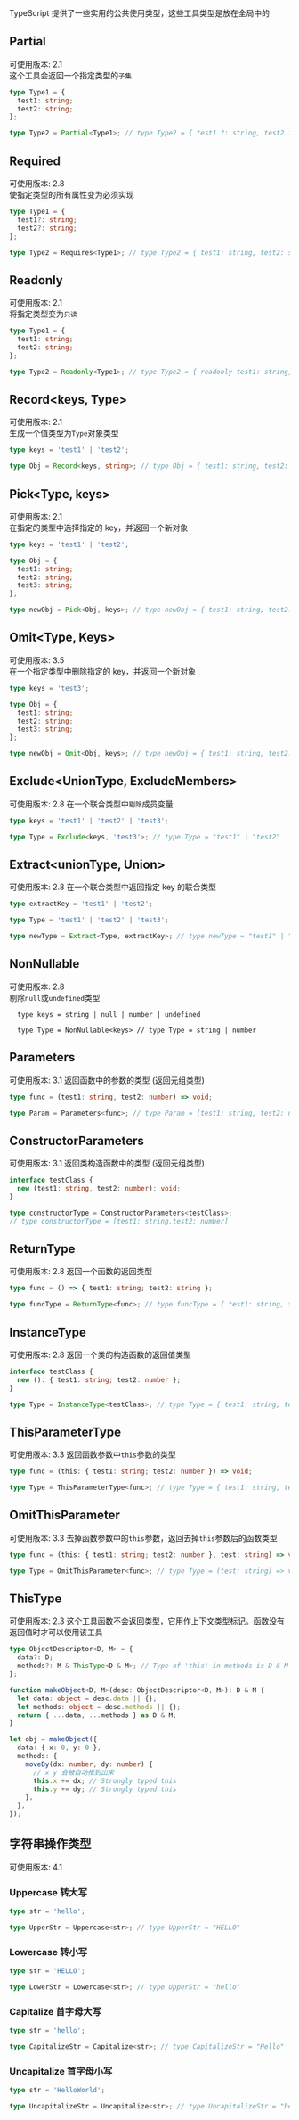TypeScript 提供了一些实用的公共使用类型，这些工具类型是放在全局中的

## Partial<Type>

可使用版本: 2.1  
这个工具会返回一个指定类型的`子集`

```typescript
type Type1 = {
  test1: string;
  test2: string;
};

type Type2 = Partial<Type1>; // type Type2 = { test1 ?: string, test2 ?: string }
```

## Required<Type>

可使用版本: 2.8  
使指定类型的所有属性变为必须实现

```typescript
type Type1 = {
  test1?: string;
  test2?: string;
};

type Type2 = Requires<Type1>; // type Type2 = { test1: string, test2: string }
```

## Readonly<Type>

可使用版本: 2.1  
将指定类型变为`只读`

```typescript
type Type1 = {
  test1: string;
  test2: string;
};

type Type2 = Readonly<Type1>; // type Type2 = { readonly test1: string, readonly test2: string }
```

## Record<keys, Type>

可使用版本: 2.1  
生成一个值类型为`Type`对象类型

```typescript
type keys = 'test1' | 'test2';

type Obj = Record<keys, string>; // type Obj = { test1: string, test2: string }
```

## Pick<Type, keys>

可使用版本: 2.1  
在指定的类型中选择指定的 key，并返回一个新对象

```typescript
type keys = 'test1' | 'test2';

type Obj = {
  test1: string;
  test2: string;
  test3: string;
};

type newObj = Pick<Obj, keys>; // type newObj = { test1: string, test2: string }
```

## Omit<Type, Keys>

可使用版本: 3.5  
在一个指定类型中删除指定的 key，并返回一个新对象

```typescript
type keys = 'test3';

type Obj = {
  test1: string;
  test2: string;
  test3: string;
};

type newObj = Omit<Obj, keys>; // type newObj = { test1: string, test2: string }
```

## Exclude<UnionType, ExcludeMembers>

可使用版本: 2.8
在一个联合类型中`剔除`成员变量

```typescript
type keys = 'test1' | 'test2' | 'test3';

type Type = Exclude<keys, 'test3'>; // type Type = "test1" | "test2"
```

## Extract<unionType, Union>

可使用版本: 2.8
在一个联合类型中返回指定 key 的联合类型

```typescript
type extractKey = 'test1' | 'test2';

type Type = 'test1' | 'test2' | 'test3';

type newType = Extract<Type, extractKey>; // type newType = "test1" | "test2"
```

## NonNullable<Type>

可使用版本: 2.8  
剔除`null`或`undefined`类型

```
  type keys = string | null | number | undefined

  type Type = NonNullable<keys> // type Type = string | number
```

## Parameters<Type>

可使用版本: 3.1
返回函数中的参数的类型 (返回元组类型)

```typescript
type func = (test1: string, test2: number) => void;

type Param = Parameters<func>; // type Param = [test1: string, test2: number]
```

## ConstructorParameters<Type>

可使用版本: 3.1
返回类构造函数中的类型 (返回元组类型)

```typescript
interface testClass {
  new (test1: string, test2: number): void;
}

type constructorType = ConstructorParameters<testClass>;
// type constructorType = [test1: string,test2: number]
```

## ReturnType<Type>

可使用版本: 2.8
返回一个函数的返回类型

```typescript
type func = () => { test1: string; test2: string };

type funcType = ReturnType<func>; // type funcType = { test1: string, test2: string }
```

## InstanceType<Type>

可使用版本: 2.8
返回一个类的构造函数的返回值类型

```typescript
interface testClass {
  new (): { test1: string; test2: number };
}

type Type = InstanceType<testClass>; // type Type = { test1: string, test2: string }
```

## ThisParameterType<Type>

可使用版本: 3.3
返回函数参数中`this`参数的类型

```typescript
type func = (this: { test1: string; test2: number }) => void;

type Type = ThisParameterType<func>; // type Type = { test1: string, test2: number }
```

## OmitThisParameter<Type>

可使用版本: 3.3
去掉函数参数中的`this`参数，返回去掉`this`参数后的函数类型

```typescript
type func = (this: { test1: string; test2: number }, test: string) => void;

type Type = OmitThisParameter<func>; // type Type = (test: string) => void
```

## ThisType<Type>

可使用版本: 2.3
这个工具函数不会返回类型，它用作上下文类型标记。函数没有返回值时才可以使用该工具

```typescript
type ObjectDescriptor<D, M> = {
  data?: D;
  methods?: M & ThisType<D & M>; // Type of 'this' in methods is D & M
};

function makeObject<D, M>(desc: ObjectDescriptor<D, M>): D & M {
  let data: object = desc.data || {};
  let methods: object = desc.methods || {};
  return { ...data, ...methods } as D & M;
}

let obj = makeObject({
  data: { x: 0, y: 0 },
  methods: {
    moveBy(dx: number, dy: number) {
      // x y 会被自动推到出来
      this.x += dx; // Strongly typed this
      this.y += dy; // Strongly typed this
    },
  },
});
```

## 字符串操作类型

可使用版本: 4.1

### Uppercase<StringType> 转大写

```typescript
type str = 'hello';

type UpperStr = Uppercase<str>; // type UpperStr = "HELLO"
```

### Lowercase<StringType> 转小写

```typescript
type str = 'HELLO';

type LowerStr = Lowercase<str>; // type UpperStr = "hello"
```

### Capitalize<StringType> 首字母大写

```typescript
type str = 'hello';

type CapitalizeStr = Capitalize<str>; // type CapitalizeStr = "Hello"
```

### Uncapitalize<StringType> 首字母小写

```typescript
type str = 'HelloWorld';

type UncapitalizeStr = Uncapitalize<str>; // type UncapitalizeStr = "helloWorld"
```
